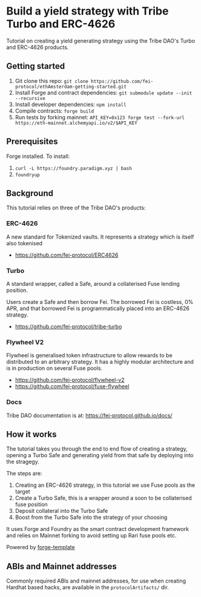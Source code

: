 # Build a yield strategy with Tribe Turbo and ERC-4626
Tutorial on creating a yield generating strategy using the Tribe DAO's Turbo and ERC-4626 products.
## Getting started
1. Git clone this repo: `git clone https://github.com/fei-protocol/ethAmsterdam-getting-started.git`
2. Install Forge and contract dependencies: `git submodule update --init --recursive`
3. Install developer dependencies: `npm install`
4. Compile contracts: `forge build`
5. Run tests by forking mainnet: `API_KEY=0x123 forge test --fork-url https://eth-mainnet.alchemyapi.io/v2/$API_KEY`

## Prerequisites
Forge installed. To install:
1. `curl -L https://foundry.paradigm.xyz | bash`
2. `foundryup`

## Background
This tutorial relies on three of the Tribe DAO's products:
### ERC-4626
A new standard for Tokenized vaults. It represents a strategy which is itself also tokenised
- https://github.com/fei-protocol/ERC4626
### Turbo
A standard wrapper, called a Safe, around a collaterised Fuse lending position. 

Users create a Safe and then borrow Fei. The borrowed Fei is costless, 0% APR, and that borrowed Fei is programmatically placed into an ERC-4626 strategy.
- https://github.com/fei-protocol/tribe-turbo

### Flywheel V2
Flywheel is generalised token infrastructure to allow rewards to be distributed to an arbitrary strategy. It has a highly modular architecture and is in production on several Fuse pools.
- https://github.com/fei-protocol/flywheel-v2
- https://github.com/fei-protocol/fuse-flywheel 

### Docs
Tribe DAO documentation is at: https://fei-protocol.github.io/docs/ 

## How it works
The tutorial takes you through the end to end flow of creating a strategy, opening a Turbo Safe and generating yield from that safe by deploying into the stragegy.

The steps are:
1. Creating an ERC-4626 strategy, in this tutorial we use Fuse pools as the target
2. Create a Turbo Safe, this is a wrapper around a soon to be collaterised fuse position
3. Deposit collateral into the Turbo Safe
4. Boost from the Turbo Safe into the strategy of your choosing

It uses Forge and Foundry as the smart contract development framework and relies on Mainnet forking to avoid setting up Rari fuse pools etc.


Powered by [forge-template](https://github.com/FrankieIsLost/forge-template)

## ABIs and Mainnet addresses
Commonly required ABIs and mainnet addresses, for use when creating Hardhat based hacks, are available in the `protocolArtifacts/` dir.

